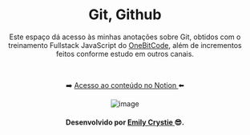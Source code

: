 <div align="center"> 
 <h1> Git, Github </h1>
 <p> Este espaço dá acesso às minhas anotações sobre Git, obtidos com o treinamento Fullstack JavaScript do <a   href="https://go.hotmart.com/V68692158X" target="_blank">OneBitCode</a>, além de incrementos feitos conforme estudo em outros canais. </p>
 <br>
 <p> ➡️ <a href="https://projetoscrystie.notion.site/Git-707afa0a5c3241e39f682c074922eedd" target="_blank"> Acesso ao conteúdo no Notion </a>⬅️</p>
 
 ![image](https://user-images.githubusercontent.com/81563039/182261556-4ed9175b-0fd3-4831-b9d2-fc07b60cd442.png)

</div>

<h4 align="center"> Desenvolvido por <a href="https://www.linkedin.com/in/emilycrystie/" target="_blank"> Emily Crystie <a>  😎. <h4>
